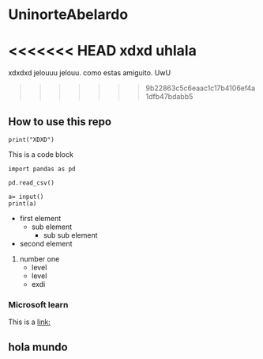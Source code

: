 # UninorteAbelardo

<<<<<<< HEAD
xdxd uhlala
=======
xdxdxd
jelouuu jelouu. como estas amiguito. UwU
>>>>>>> 9b22863c5c6eaac1c17b4106ef4a1dfb47bdabb5

## How to use this repo

`print("XDXD")`

This is a code block

```
import pandas as pd

pd.read_csv()

a= input()
print(a)
```
- first element
    - sub element
        - sub sub element
- second element

1. number one
    - level
    - level
    - exdi

### Microsoft learn
This is a [link:](https://docs.microsoft.com/en-us/learn/)

## hola mundo